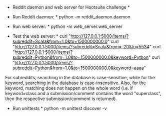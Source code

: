 * Reddit daemon and web server for Hootsuite challenge *

* Run Reddit daemon: *
python -m reddit_daemon.daemon

* Run web server: *
python -m web_server.web_server

* Test the web server: *
curl "http://127.0.0.1:5000/items/?subreddit=Scala&from=1.0&to=1500000000.0"
curl "http://127.0.0.1:5000/items/?subreddit=Scala&from=-20&to=5534"
curl "http://127.0.0.1:5000/items/?subreddit=Python&from=1.0&to=1500000000.0&keyword=Python"
curl "http://127.0.0.1:5000/items/?subreddit=Python&from=1.0&to=1500000000.0&keyword=aaaa"

For subreddits, searching in the database is case-sensitive, while for the keyword, searching
in the database is case-insensitive.
Also, for the keyword, matching does not happen on the  whole word 
(i.e. if keyword=class and a submission/comment contains the word "superclass",
then the respective submission/comment is returned).

* Run unittests *
python -m unittest discover -v

